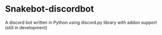 
# Snakebot-discordbot
A discord bot written in Python using discord.py library with addon support (still in development)
